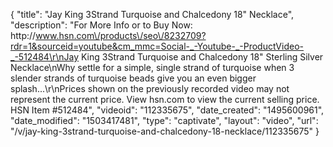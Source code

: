 {
    "title": "Jay King 3Strand Turquoise and Chalcedony 18\" Necklace",
    "description": "For More Info or to Buy Now: http:\/\/www.hsn.com\/products\/seo\/8232709?rdr=1&sourceid=youtube&cm_mmc=Social-_-Youtube-_-ProductVideo-_-512484\r\nJay King 3Strand Turquoise and Chalcedony 18\" Sterling Silver Necklace\nWhy settle for a simple, single strand of turquoise when 3 slender strands of turquoise beads give you an even bigger splash...\r\nPrices shown on the previously recorded video may not represent the current price.  View hsn.com to view the current selling price. HSN Item #512484",
    "videoid": "112335675",
    "date_created": "1495600961",
    "date_modified": "1503417481",
    "type": "captivate",
    "layout": "video",
    "url": "\/v\/jay-king-3strand-turquoise-and-chalcedony-18-necklace\/112335675"
}